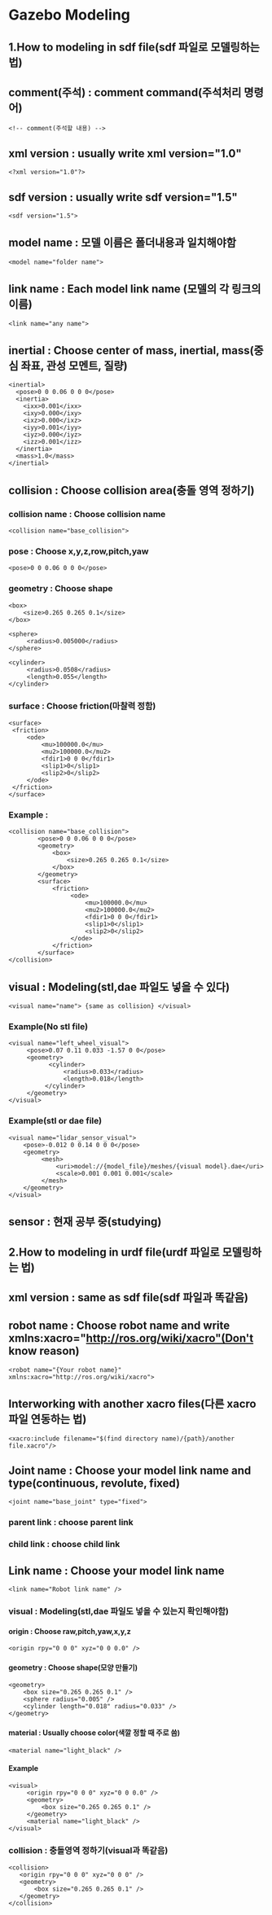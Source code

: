 Gazebo Modeling
===============
1.How to modeling in sdf file(sdf 파일로 모델링하는 법)
-------------------------------------------------------
## comment(주석) : comment command(주석처리 명령어)<br>
    
    
    <!-- comment(주석할 내용) -->
## xml version : usually write xml version="1.0"<br>
    
    <?xml version="1.0"?>
## sdf version : usually write sdf version="1.5"<br>
    
    <sdf version="1.5">  
## model name : 모델 이름은 폴더내용과 일치해야함 <br>
     
    <model name="folder name"> 
## link name : Each model link name (모델의 각 링크의 이름)  <br> 
    
    <link name="any name"> 
## inertial : Choose center of mass, inertial, mass(중심 좌표, 관성 모멘트, 질량) <br>
            
    <inertial> 
      <pose>0 0 0.06 0 0 0</pose>
      <inertia>
        <ixx>0.001</ixx>
        <ixy>0.000</ixy>
        <ixz>0.000</ixz>
        <iyy>0.001</iyy>
        <iyz>0.000</iyz>
        <izz>0.001</izz>
      </inertia>
      <mass>1.0</mass>
    </inertial>
## collision : Choose collision area(충돌 영역 정하기)<br>
### collision name : Choose collision name<br>
    
    <collision name="base_collision">
### pose : Choose x,y,z,row,pitch,yaw<br>

    <pose>0 0 0.06 0 0 0</pose>
### geometry : Choose shape<br>

    <box>
        <size>0.265 0.265 0.1</size>
    </box>
    
    <sphere>
         <radius>0.005000</radius>
    </sphere>
    
    <cylinder>
         <radius>0.0508</radius>
         <length>0.055</length>
    </cylinder>
    
### surface : Choose friction(마찰력 정함)
    
    <surface>
     <friction>
         <ode>
             <mu>100000.0</mu>
             <mu2>100000.0</mu2>
             <fdir1>0 0 0</fdir1>
             <slip1>0</slip1>
             <slip2>0</slip2>
         </ode>
     </friction>
    </surface>    
### Example : <br>

    <collision name="base_collision">
            <pose>0 0 0.06 0 0 0</pose>
            <geometry>
                <box>
                    <size>0.265 0.265 0.1</size>
                </box>
            </geometry>            
            <surface>
                <friction>
                     <ode>
                         <mu>100000.0</mu>
                         <mu2>100000.0</mu2>
                         <fdir1>0 0 0</fdir1>
                         <slip1>0</slip1>
                         <slip2>0</slip2>
                     </ode>
                </friction>
            </surface>
    </collision>
## visual : Modeling(stl,dae 파일도 넣을 수 있다)<br>

    <visual name="name"> {same as collision} </visual>
    
### Example(No stl file)

    <visual name="left_wheel_visual">
         <pose>0.07 0.11 0.033 -1.57 0 0</pose>
         <geometry>
               <cylinder>
                   <radius>0.033</radius>
                   <length>0.018</length>
              </cylinder>
         </geometry>
    </visual>
 
### Example(stl or dae file)

    <visual name="lidar_sensor_visual">
        <pose>-0.012 0 0.14 0 0 0</pose>
        <geometry>
             <mesh>
                 <uri>model://{model_file}/meshes/{visual model}.dae</uri>
                 <scale>0.001 0.001 0.001</scale>
             </mesh>
        </geometry>
    </visual>

## sensor : 현재 공부 중(studying)

2.How to modeling in urdf file(urdf 파일로 모델링하는 법)
---------------------------------------------------------
## xml version : same as sdf file(sdf 파일과 똑같음)<br>

## robot name : Choose robot name and write xmlns:xacro="http://ros.org/wiki/xacro"(Don't know reason)<br>
    
    <robot name="{Your robot name}" xmlns:xacro="http://ros.org/wiki/xacro">
    
## Interworking with another xacro files(다른 xacro 파일 연동하는 법)<br>
    
    <xacro:include filename="$(find directory name)/{path}/another file.xacro"/>
    
## Joint name : Choose your model link name and type(continuous, revolute, fixed)<br>

    <joint name="base_joint" type="fixed">

### parent link : choose parent link<br>
### child link : choose child link<br>

## Link name : Choose your model link name<br>
    
    <link name="Robot link name" />
    
### visual : Modeling(stl,dae 파일도 넣을 수 있는지 확인해야함)<br>

#### origin : Choose raw,pitch,yaw,x,y,z<br> 

    <origin rpy="0 0 0" xyz="0 0 0.0" />

#### geometry : Choose shape(모양 만들기)<br>
 
    <geometry>
        <box size="0.265 0.265 0.1" />
        <sphere radius="0.005" />
        <cylinder length="0.018" radius="0.033" />
    </geometry>
    
#### material : Usually choose color(색깔 정할 때 주로 씀)<br>

    <material name="light_black" />
    
#### Example

    <visual>
         <origin rpy="0 0 0" xyz="0 0 0.0" />
         <geometry>
             <box size="0.265 0.265 0.1" />
         </geometry>
         <material name="light_black" />
    </visual>
    
### collision : 충돌영역 정하기(visual과 똑같음)
        
    <collision>
       <origin rpy="0 0 0" xyz="0 0 0" />
       <geometry>
           <box size="0.265 0.265 0.1" />
       </geometry>
    </collision>




